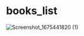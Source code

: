 # books_list
![Screenshot_1675441820 (1)](https://user-images.githubusercontent.com/121787037/216888861-505fa34a-d240-445e-a836-34234c76b883.png)
